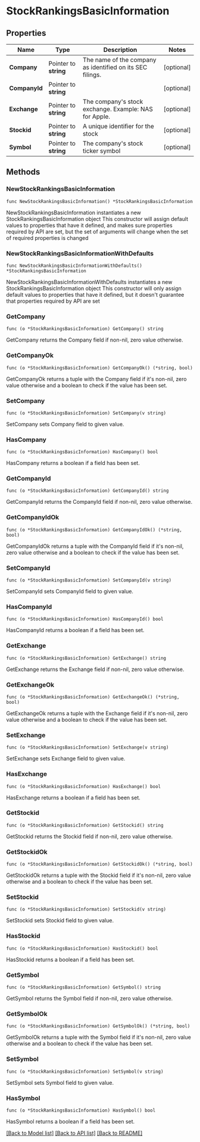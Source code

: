 # StockRankingsBasicInformation

## Properties

Name | Type | Description | Notes
------------ | ------------- | ------------- | -------------
**Company** | Pointer to **string** | The name of the company as identified on its SEC filings. | [optional] 
**CompanyId** | Pointer to **string** |  | [optional] 
**Exchange** | Pointer to **string** | The company&#39;s stock exchange. Example: NAS for Apple. | [optional] 
**Stockid** | Pointer to **string** | A unique identifier for the stock | [optional] 
**Symbol** | Pointer to **string** | The company&#39;s stock ticker symbol | [optional] 

## Methods

### NewStockRankingsBasicInformation

`func NewStockRankingsBasicInformation() *StockRankingsBasicInformation`

NewStockRankingsBasicInformation instantiates a new StockRankingsBasicInformation object
This constructor will assign default values to properties that have it defined,
and makes sure properties required by API are set, but the set of arguments
will change when the set of required properties is changed

### NewStockRankingsBasicInformationWithDefaults

`func NewStockRankingsBasicInformationWithDefaults() *StockRankingsBasicInformation`

NewStockRankingsBasicInformationWithDefaults instantiates a new StockRankingsBasicInformation object
This constructor will only assign default values to properties that have it defined,
but it doesn't guarantee that properties required by API are set

### GetCompany

`func (o *StockRankingsBasicInformation) GetCompany() string`

GetCompany returns the Company field if non-nil, zero value otherwise.

### GetCompanyOk

`func (o *StockRankingsBasicInformation) GetCompanyOk() (*string, bool)`

GetCompanyOk returns a tuple with the Company field if it's non-nil, zero value otherwise
and a boolean to check if the value has been set.

### SetCompany

`func (o *StockRankingsBasicInformation) SetCompany(v string)`

SetCompany sets Company field to given value.

### HasCompany

`func (o *StockRankingsBasicInformation) HasCompany() bool`

HasCompany returns a boolean if a field has been set.

### GetCompanyId

`func (o *StockRankingsBasicInformation) GetCompanyId() string`

GetCompanyId returns the CompanyId field if non-nil, zero value otherwise.

### GetCompanyIdOk

`func (o *StockRankingsBasicInformation) GetCompanyIdOk() (*string, bool)`

GetCompanyIdOk returns a tuple with the CompanyId field if it's non-nil, zero value otherwise
and a boolean to check if the value has been set.

### SetCompanyId

`func (o *StockRankingsBasicInformation) SetCompanyId(v string)`

SetCompanyId sets CompanyId field to given value.

### HasCompanyId

`func (o *StockRankingsBasicInformation) HasCompanyId() bool`

HasCompanyId returns a boolean if a field has been set.

### GetExchange

`func (o *StockRankingsBasicInformation) GetExchange() string`

GetExchange returns the Exchange field if non-nil, zero value otherwise.

### GetExchangeOk

`func (o *StockRankingsBasicInformation) GetExchangeOk() (*string, bool)`

GetExchangeOk returns a tuple with the Exchange field if it's non-nil, zero value otherwise
and a boolean to check if the value has been set.

### SetExchange

`func (o *StockRankingsBasicInformation) SetExchange(v string)`

SetExchange sets Exchange field to given value.

### HasExchange

`func (o *StockRankingsBasicInformation) HasExchange() bool`

HasExchange returns a boolean if a field has been set.

### GetStockid

`func (o *StockRankingsBasicInformation) GetStockid() string`

GetStockid returns the Stockid field if non-nil, zero value otherwise.

### GetStockidOk

`func (o *StockRankingsBasicInformation) GetStockidOk() (*string, bool)`

GetStockidOk returns a tuple with the Stockid field if it's non-nil, zero value otherwise
and a boolean to check if the value has been set.

### SetStockid

`func (o *StockRankingsBasicInformation) SetStockid(v string)`

SetStockid sets Stockid field to given value.

### HasStockid

`func (o *StockRankingsBasicInformation) HasStockid() bool`

HasStockid returns a boolean if a field has been set.

### GetSymbol

`func (o *StockRankingsBasicInformation) GetSymbol() string`

GetSymbol returns the Symbol field if non-nil, zero value otherwise.

### GetSymbolOk

`func (o *StockRankingsBasicInformation) GetSymbolOk() (*string, bool)`

GetSymbolOk returns a tuple with the Symbol field if it's non-nil, zero value otherwise
and a boolean to check if the value has been set.

### SetSymbol

`func (o *StockRankingsBasicInformation) SetSymbol(v string)`

SetSymbol sets Symbol field to given value.

### HasSymbol

`func (o *StockRankingsBasicInformation) HasSymbol() bool`

HasSymbol returns a boolean if a field has been set.


[[Back to Model list]](../README.md#documentation-for-models) [[Back to API list]](../README.md#documentation-for-api-endpoints) [[Back to README]](../README.md)


